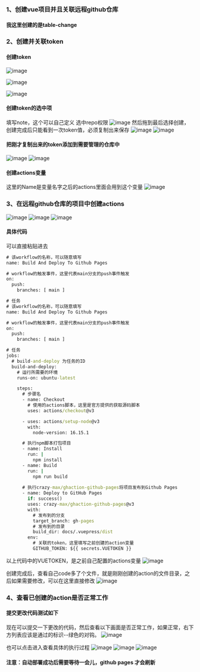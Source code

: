 ### 1、创建vue项目并且关联远程github仓库

#### 我这里创建的是table-change

### 2、创建并关联token

#### 创建token

![image](././images/image.png)

![image](./images/image(1).png)

![image](./images/image(2).png)

#### 创建token的选中项

填写note，这个可以自己定义
选中repo权限
![image](./images/image(3).png)
然后拖到最后选择创建，创建完成后只能看到一次token值，必须复制出来保存
![image](./images/image(4).png)
![image](./images/image(5).png)

#### 把刚才复制出来的token添加到需要管理的仓库中

![image](./images/image(6).png)
![image](./images/image(7).png)

#### 创建actions变量

这里的Name是变量名字之后的actions里面会用到这个变量
![image](./images/image(8).png)

### 3、在远程github仓库的项目中创建actions

![image](./images/image(9).png)
![image](./images/image(10).png)
![image](./images/image(11).png)

#### 具体代码

可以直接粘贴进去

```cmd
# 该workflow的名称，可以随意填写
name: Build And Deploy To Github Pages

# workflow的触发事件，这里代表main分支的push事件触发
on:
  push:
    branches: [ main ]

# 任务
# 该workflow的名称，可以随意填写
name: Build And Deploy To Github Pages

# workflow的触发事件，这里代表main分支的push事件触发
on:
  push:
    branches: [ main ]

# 任务
jobs:
  # build-and-deploy 为任务的ID
  build-and-deploy:
    # 运行所需要的环境
    runs-on: ubuntu-latest

    steps:
      # 步骤名
      - name: Checkout
        # 使用的actions脚本，这里是官方提供的获取源码脚本
        uses: actions/checkout@v3

      - uses: actions/setup-node@v3
        with:
          node-version: 16.15.1

      # 执行npm脚本打包项目
      - name: Install
        run: |
          npm install
      - name: Build
        run: |
          npm run build
      
      # 执行crazy-max/ghaction-github-pages将项目发布到Github Pages
      - name: Deploy to GitHub Pages
        if: success()
        uses: crazy-max/ghaction-github-pages@v3
        with:
          # 发布到的分支
          target_branch: gh-pages
          # 发布到的目录
          build_dir: docs/.vuepress/dist
        env:
          # 关联的token，这里填写之前创建的action变量
          GITHUB_TOKEN: ${{ secrets.VUETOKEN }}
```

以上代码中的VUETOKEN，是之前自己配置的actions变量
![image](./images/image(12).png)


创建完成后，查看自己code多了个文件，就是刚刚创建的action的文件目录，之后如果需要修改，可以在这里直接修改
![image](./images/image(13).png)

### 4、查看已创建的action是否正常工作

#### 提交更改代码测试如下

现在可以提交一下更改的代码，然后查看以下画面是否正常工作，如果正常，右下方列表应该是通过的标识--绿色的对钩。
![image](./images/image(14).png)

也可以点击进入查看具体的执行过程
![image](./images/image(15).png)
![image](./images/image(16).png)
![image](./images/image(17).png)



#### 注意：自动部署成功后需要等待一会儿，github pages 才会刷新